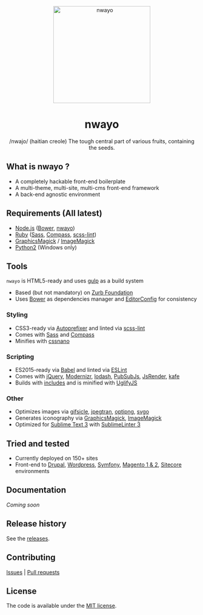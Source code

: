 <p align="center">
	<img src="http://absolunet.github.io/nwayo/media/nwayo.svg" width="256" height="256" alt="nwayo">
</p>
<h1 align="center"><strong>nwayo</strong></h1>
<p align="center">/nwajo/ (haitian creole) The tough central part of various fruits, containing the seeds.</p>

## What is nwayo ?
- A completely hackable front-end boilerplate
- A multi-theme, multi-site, multi-cms front-end framework
- A back-end agnostic environment



## Requirements (All latest)
- [Node.js](//nodejs.org) ([Bower](//bower.io), [nwayo](//www.npmjs.com/package/nwayo))
- [Ruby](//www.ruby-lang.org) ([Sass](http://sass-lang.com), [Compass](http://compass-style.org), [scss-lint](//github.com/causes/scss-lint))
- [GraphicsMagick](http://www.graphicsmagick.org) / [ImageMagick](//www.imagemagick.org)
- [Python2](//www.python.org) (Windows only)



## Tools
`nwayo` is HTML5-ready and uses [gulp](http://gulpjs.com) as a build system

- Based (but not mandatory) on [Zurb Foundation](//foundation.zurb.com)
- Uses [Bower](//bower.io) as dependencies manager and [EditorConfig](http://editorconfig.org) for consistency

### Styling
- CSS3-ready via [Autoprefixer](//github.com/postcss/autoprefixer) and linted via [scss-lint](//github.com/brigade/scss-lint)
- Comes with [Sass](http://sass-lang.com) and [Compass](http://compass-style.org)
- Minifies with [cssnano](http://cssnano.co)

### Scripting
- ES2015-ready via [Babel](//babeljs.io) and linted via [ESLint](http://eslint.org)
- Comes with [jQuery](//jquery.com), [Modernizr](//modernizr.com), [lodash](//lodash.com), [PubSubJs](//github.com/mroderick/PubSubJS), [JsRender](//www.jsviews.com), [kafe](http://absolunet.github.io/kafe)
- Builds with [includes](//www.npmjs.com/package/gulp-nwayo-include) and is minified with [UglifyJS](http://lisperator.net/uglifyjs)

### Other
- Optimizes images via [gifsicle](github.com/imagemin/imagemin-gifsicle), [jpegtran](github.com/imagemin/imagemin-jpegtran), [optipng](github.com/imagemin/imagemin-optipng), [svgo](github.com/imagemin/imagemin-svgo)
- Generates iconography via [GraphicsMagick](http://www.graphicsmagick.org), [ImageMagick](//www.imagemagick.org)
- Optimized for [Sublime Text 3](//www.sublimetext.com) with [SublimeLinter 3](http://www.sublimelinter.com)



## Tried and tested
 - Currently deployed on 150+ sites
 - Front-end to [Drupal](//www.drupal.org), [Wordpress](//wordpress.org), [Symfony](//symfony.com), [Magento 1 & 2](//magento.com), [Sitecore](//www.sitecore.net) environments

## Documentation
*Coming soon*

## Release history
See the [releases](//github.com/absolunet/nwayo/releases).

## Contributing
[Issues](//github.com/absolunet/nwayo/issues) | [Pull requests](//github.com/absolunet/nwayo/pulls)

## License
The code is available under the [MIT license](//github.com/absolunet/nwayo/blob/master/LICENSE.md).
